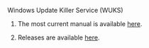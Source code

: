 Windows Update Killer Service (WUKS)

1. The most current manual is available [here](./src/wuks/wuks/Manual.md).

2. Releases are available [here](https://github.com/micrak/WUKS/releases).
